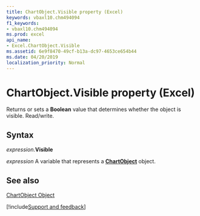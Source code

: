 ```yaml
---
title: ChartObject.Visible property (Excel)
keywords: vbaxl10.chm494094
f1_keywords:
- vbaxl10.chm494094
ms.prod: excel
api_name:
- Excel.ChartObject.Visible
ms.assetid: 6e9f8470-49cf-b13a-dc97-4653ce654b44
ms.date: 04/20/2019
localization_priority: Normal
---
```



# ChartObject.Visible property (Excel)

Returns or sets a  **Boolean** value that determines whether the object is visible. Read/write.


## Syntax

_expression_.**Visible**

_expression_ A variable that represents a **[ChartObject](Excel.ChartObject.md)** object.


## See also


[ChartObject Object](Excel.ChartObject.md)

[!include[Support and feedback](~/includes/feedback-boilerplate.md)]